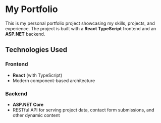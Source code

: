 # My Portfolio

This is my personal portfolio project showcasing my skills, projects, and experience. The project is built with a **React TypeScript** frontend and an **ASP.NET** backend.

## Technologies Used

### Frontend
- **React** (with TypeScript)
- Modern component-based architecture

### Backend
- **ASP.NET Core**
- RESTful API for serving project data, contact form submissions, and other dynamic content
